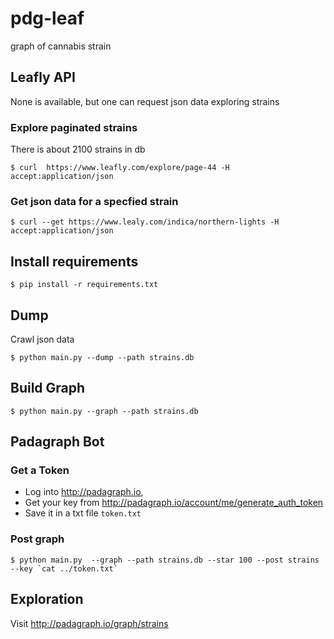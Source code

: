 # pdg-leaf
graph of cannabis strain

## Leafly API 
None is available, but one can request json data exploring strains

### Explore paginated strains

There is about 2100 strains in db
  
    $ curl  https://www.leafly.com/explore/page-44 -H accept:application/json

### Get json data for a specfied strain
 
    $ curl --get https://www.lealy.com/indica/northern-lights -H accept:application/json

## Install requirements

    $ pip install -r requirements.txt

## Dump

Crawl json data

    $ python main.py --dump --path strains.db

## Build Graph

    $ python main.py --graph --path strains.db 

## Padagraph Bot

### Get a Token

* Log into http://padagraph.io,
* Get your key from http://padagraph.io/account/me/generate_auth_token
* Save it in a txt file `token.txt`

### Post graph

    $ python main.py  --graph --path strains.db --star 100 --post strains --key `cat ../token.txt`

## Exploration

Visit http://padagraph.io/graph/strains

